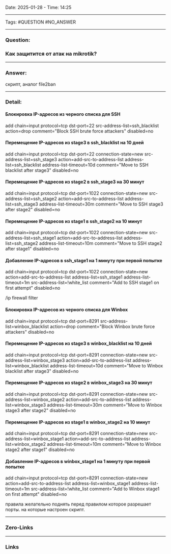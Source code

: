 Date: 2025-01-28 - Time: 14:25
___
Tags: #QUESTION #NO_ANSWER
___
### Question: 
 
### Как защитится от атак на mikrotik?
___
### Answer:
скрипт, аналог file2ban
___
### Detail:

#### Блокировка IP-адресов из черного списка для SSH
add chain=input protocol=tcp dst-port=22 src-address-list=ssh_blacklist action=drop comment="Block SSH brute force attackers" disabled=no

#### Перемещение IP-адресов из stage3 в ssh_blacklist на 10 дней
add chain=input protocol=tcp dst-port=22 connection-state=new src-address-list=ssh_stage3 action=add-src-to-address-list address-list=ssh_blacklist address-list-timeout=10d comment="Move to SSH blacklist after stage3" disabled=no

#### Перемещение IP-адресов из stage2 в ssh_stage3 на 30 минут
add chain=input protocol=tcp dst-port=1022 connection-state=new src-address-list=ssh_stage2 action=add-src-to-address-list address-list=ssh_stage3 address-list-timeout=30m comment="Move to SSH stage3 after stage2" disabled=no

#### Перемещение IP-адресов из stage1 в ssh_stage2 на 10 минут
add chain=input protocol=tcp dst-port=1022 connection-state=new src-address-list=ssh_stage1 action=add-src-to-address-list address-list=ssh_stage2 address-list-timeout=10m comment="Move to SSH stage2 after stage1" disabled=no

#### Добавление IP-адресов в ssh_stage1 на 1 минуту при первой попытке
add chain=input protocol=tcp dst-port=1022 connection-state=new action=add-src-to-address-list address-list=ssh_stage1 address-list-timeout=1m src-address-list=!white_list comment="Add to SSH stage1 on first attempt" disabled=no


/ip firewall filter

#### Блокировка IP-адресов из черного списка для Winbox
add chain=input protocol=tcp dst-port=8291 src-address-list=winbox_blacklist action=drop comment="Block Winbox brute force attackers" disabled=no

#### Перемещение IP-адресов из stage3 в winbox_blacklist на 10 дней
add chain=input protocol=tcp dst-port=8291 connection-state=new src-address-list=winbox_stage3 action=add-src-to-address-list address-list=winbox_blacklist address-list-timeout=10d comment="Move to Winbox blacklist after stage3" disabled=no

#### Перемещение IP-адресов из stage2 в winbox_stage3 на 30 минут
add chain=input protocol=tcp dst-port=8291 connection-state=new src-address-list=winbox_stage2 action=add-src-to-address-list address-list=winbox_stage3 address-list-timeout=30m comment="Move to Winbox stage3 after stage2" disabled=no

#### Перемещение IP-адресов из stage1 в winbox_stage2 на 10 минут
add chain=input protocol=tcp dst-port=8291 connection-state=new src-address-list=winbox_stage1 action=add-src-to-address-list address-list=winbox_stage2 address-list-timeout=10m comment="Move to Winbox stage2 after stage1" disabled=no

#### Добавление IP-адресов в winbox_stage1 на 1 минуту при первой попытке
add chain=input protocol=tcp dst-port=8291 connection-state=new action=add-src-to-address-list address-list=winbox_stage1 address-list-timeout=1m src-address-list=!white_list comment="Add to Winbox stage1 on first attempt" disabled=no

правила желательно поднять перед правилом которое разрешает порты.
на которые настроен скрипт.

___


### Zero-Links

___
### Links
